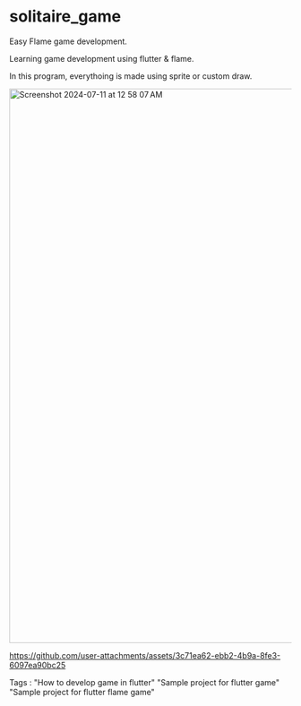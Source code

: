# solitaire_game

Easy Flame game development.

Learning game development using flutter & flame.


In this program, everythoing is made using sprite or custom draw.

<img width="990" alt="Screenshot 2024-07-11 at 12 58 07 AM" src="https://github.com/NehaKushwah993/SolitaireGameFlutter/assets/19280756/3974e736-1c14-4481-bc5f-e8681f5c9f28">


https://github.com/user-attachments/assets/3c71ea62-ebb2-4b9a-8fe3-6097ea90bc25


Tags : 
"How to develop game in flutter"
"Sample project for flutter game"
"Sample project for flutter flame game"
